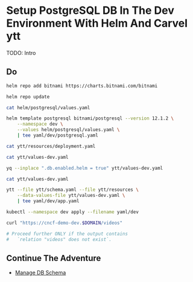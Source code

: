 # Setup PostgreSQL DB In The Dev Environment With Helm And Carvel ytt

TODO: Intro

## Do

```bash
helm repo add bitnami https://charts.bitnami.com/bitnami

helm repo update

cat helm/postgresql/values.yaml

helm template postgresql bitnami/postgresql --version 12.1.2 \
    --namespace dev \
    --values helm/postgresql/values.yaml \
    | tee yaml/dev/postgresql.yaml

cat ytt/resources/deployment.yaml

cat ytt/values-dev.yaml

yq --inplace ".db.enabled.helm = true" ytt/values-dev.yaml

cat ytt/values-dev.yaml

ytt --file ytt/schema.yaml --file ytt/resources \
    --data-values-file ytt/values-dev.yaml \
    | tee yaml/dev/app.yaml

kubectl --namespace dev apply --filename yaml/dev

curl "https://cncf-demo-dev.$DOMAIN/videos"

# Proceed further ONLY if the output contains
#   `relation "videos" does not exist`.
```

## Continue The Adventure

* [Manage DB Schema](../db-schema/README.md)
